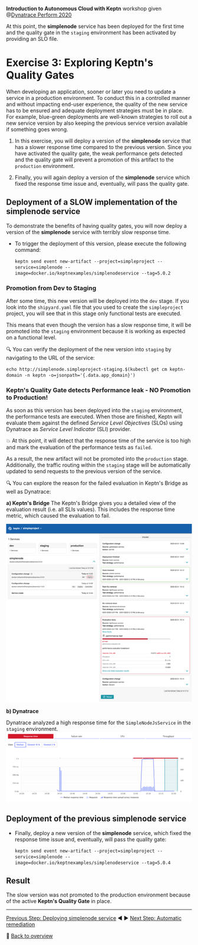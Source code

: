 **Introduction to Autonomous Cloud with Keptn** workshop given @[Dynatrace Perform 2020](https://https://www.dynatrace.com/perform-vegas//)

At this point, the **simplenode** service has been deployed for the first time and the quality gate in the `staging` environment has been activated by providing an SLO file.

# Exercise 3: Exploring Keptn's Quality Gates

When developing an application, sooner or later you need to update a service in a production environment. To conduct this in a controlled manner and without impacting end-user experience, the quality of the new service has to be ensured and adequate deployment strategies must be in place. For example, blue-green deployments are well-known strategies to roll out a new service version by also keeping the previous service version available if something goes wrong.

1. In this exercise, you will deploy a version of the **simplenode** service that has a slower response time compared to the previous version. Since you have activated the quality gate, the weak performance gets detected and the quality gate will prevent a promotion of this artifact to the `production` environment.  

1. Finally, you will again deploy a version of the **simplenode** service which fixed the response time issue and, eventually, will pass the quality gate.

## Deployment of a SLOW implementation of the simplenode service

To demonstrate the benefits of having quality gates, you will now deploy a version of the **simplenode** service with terribly slow response time. 

* To trigger the deployment of this version, please execute the following command:

    ```console
    keptn send event new-artifact --project=simpleproject --service=simplenode --image=docker.io/keptnexamples/simplenodeservice --tag=5.0.2
    ```

### Promotion from Dev to Staging

After some time, this new version will be deployed into the `dev` stage. If you look into the `shipyard.yaml` file that you used to create the `simpleproject` project, you will see that in this stage only functional tests are executed. 

This means that even though the version has a slow response time, it will be promoted into the `staging` environment because it is working as expected on a functional level. 

:mag: You can verify the deployment of the new version into `staging` by navigating to the URL of the service:

```console
echo http://simplenode.simpleproject-staging.$(kubectl get cm keptn-domain -n keptn -o=jsonpath='{.data.app_domain}')
```

### Keptn's Quality Gate detects Performance leak - NO Promotion to Production!

As soon as this version has been deployed into the `staging` environment, the performance tests are executed.
When those are finished, Keptn will evaluate them against the defined *Service Level Objectives* (SLOs) using Dynatrace as *Service Level Indicator* (SLI) provider. 

:boom: At this point, it will detect that the response time of the service is too high and mark the evaluation of the performance tests as `failed`.

As a result, the new artifact will not be promoted into the `production` stage. Additionally, the traffic routing within the `staging` stage will be automatically updated to send requests to the previous version of the service. 
   
:mag: You can explore the reason for the failed evaluation in Keptn's Bridge as well as Dynatrace:

**a) Keptn's Bridge**
The Keptn's Bridge gives you a detailed view of the evaluation result (i.e. all SLIs values).
This includes the response time metric, which caused the evaluation to fail.

![](../images/bridge_quality_gate.png)

**b) Dynatrace**

Dynatrace analyzed a high response time for the `SimpleNodeJsService` in the `staging` environment.
![](../images/dynatrace_response_time.png)


## Deployment of the previous simplenode service 


* Finally, deploy a new version of the **simplenode** service, which fixed the response time issue and, eventually, will pass the quality gate:

    ```
    keptn send event new-artifact --project=simpleproject --service=simplenode --image=docker.io/keptnexamples/simplenodeservice --tag=5.0.4
    ```

## Result

The slow version was not promoted to the production environment because of the active **Keptn's Quality Gate** in place.

---

[Previous Step: Deploying simplenode service](../02_Deploying_simplenode_service) :arrow_backward: :arrow_forward: [Next Step: Automatic remediation](../04_Automatic_remediation)

:arrow_up_small: [Back to overview](https://github.com/keptn-workshops/getting-started#overview)